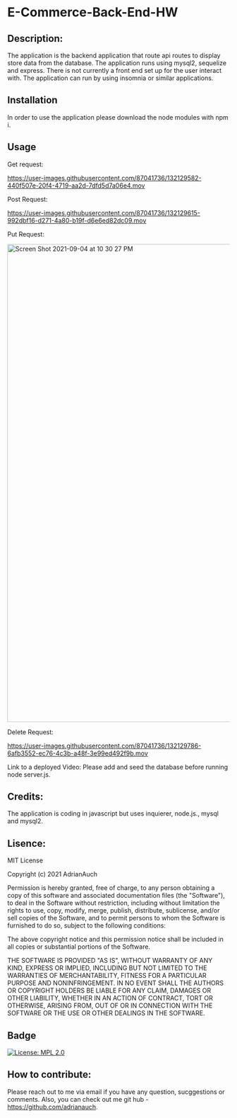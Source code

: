 # E-Commerce-Back-End-HW

## Description:

The application is the backend application that route api routes to display store data from the database. The application runs using mysql2, sequelize and express. There is not currently a front end set up for the user interact with. The application can run by using insomnia or similar applications.

## Installation

In order to use the application please download the node modules with npm i.

## Usage
Get request: 


https://user-images.githubusercontent.com/87041736/132129582-440f507e-20f4-4719-aa2d-7dfd5d7a06e4.mov

Post Request: 


https://user-images.githubusercontent.com/87041736/132129615-992dbf16-d271-4a80-b19f-d6e6ed82dc09.mov

Put Request: 


<img width="1080" alt="Screen Shot 2021-09-04 at 10 30 27 PM" src="https://user-images.githubusercontent.com/87041736/132129661-5ae2176c-5fc7-461c-9575-30a9230eed3c.png">


Delete Request: 


https://user-images.githubusercontent.com/87041736/132129786-6afb3552-ec76-4c3b-a48f-3e99ed492f9b.mov



Link to a deployed Video:
Please add and seed the database before running node server.js.

## Credits:

The application is coding in javascript but uses inquierer, node.js., mysql and mysql2.

## Lisence:

MIT License

Copyright (c) 2021 AdrianAuch

Permission is hereby granted, free of charge, to any person obtaining a copy
of this software and associated documentation files (the "Software"), to deal
in the Software without restriction, including without limitation the rights
to use, copy, modify, merge, publish, distribute, sublicense, and/or sell
copies of the Software, and to permit persons to whom the Software is
furnished to do so, subject to the following conditions:

The above copyright notice and this permission notice shall be included in all
copies or substantial portions of the Software.

THE SOFTWARE IS PROVIDED "AS IS", WITHOUT WARRANTY OF ANY KIND, EXPRESS OR
IMPLIED, INCLUDING BUT NOT LIMITED TO THE WARRANTIES OF MERCHANTABILITY,
FITNESS FOR A PARTICULAR PURPOSE AND NONINFRINGEMENT. IN NO EVENT SHALL THE
AUTHORS OR COPYRIGHT HOLDERS BE LIABLE FOR ANY CLAIM, DAMAGES OR OTHER
LIABILITY, WHETHER IN AN ACTION OF CONTRACT, TORT OR OTHERWISE, ARISING FROM,
OUT OF OR IN CONNECTION WITH THE SOFTWARE OR THE USE OR OTHER DEALINGS IN THE
SOFTWARE.

## Badge

[![License: MPL 2.0](https://img.shields.io/badge/License-MPL%202.0-brightgreen.svg)](https://opensource.org/licenses/MPL-2.0)

## How to contribute:

Please reach out to me via email if you have any question, sucggestions or comments. Also, you can check out me git hub - https://github.com/adrianauch.
